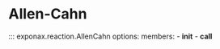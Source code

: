# Allen-Cahn

::: exponax.reaction.AllenCahn
    options:
        members:
            - __init__
            - __call__